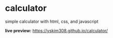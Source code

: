 # calculator
simple calculator with html, css, and javascript 

**live preview:** https://yskim308.github.io/calculator/